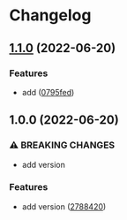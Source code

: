 # Changelog

## [1.1.0](https://github.com/antropovAlexandr/ttttt/compare/v1.0.0...v1.1.0) (2022-06-20)


### Features

* add ([0795fed](https://github.com/antropovAlexandr/ttttt/commit/0795fed02866e0b09c01cef9102258a8578f317c))

## 1.0.0 (2022-06-20)


### ⚠ BREAKING CHANGES

* add version

### Features

* add version ([2788420](https://github.com/antropovAlexandr/ttttt/commit/2788420bc64f73ca6f529f08c8776051158b2475))
